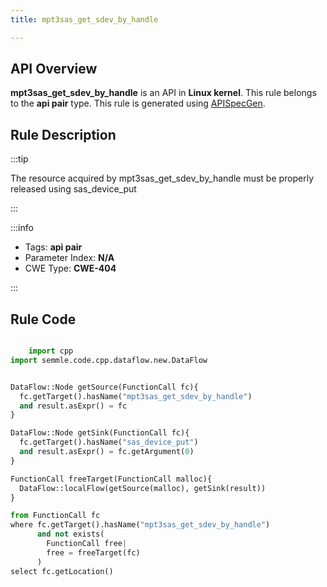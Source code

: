 ```yaml
---
title: mpt3sas_get_sdev_by_handle

---
```



## API Overview
**mpt3sas_get_sdev_by_handle** is an API in **Linux kernel**. This rule belongs to the **api pair** type. This rule is generated using [APISpecGen](../../tools/APISpecGen).
## Rule Description

:::tip

The resource acquired by mpt3sas_get_sdev_by_handle must be properly released using sas_device_put

:::

:::info

- Tags: **api pair**
- Parameter Index: **N/A**
- CWE Type: **CWE-404**

:::

## Rule Code
```python

    import cpp
import semmle.code.cpp.dataflow.new.DataFlow


DataFlow::Node getSource(FunctionCall fc){
  fc.getTarget().hasName("mpt3sas_get_sdev_by_handle")
  and result.asExpr() = fc
}

DataFlow::Node getSink(FunctionCall fc){
  fc.getTarget().hasName("sas_device_put")
  and result.asExpr() = fc.getArgument(0)
}

FunctionCall freeTarget(FunctionCall malloc){
  DataFlow::localFlow(getSource(malloc), getSink(result))
}

from FunctionCall fc
where fc.getTarget().hasName("mpt3sas_get_sdev_by_handle")
      and not exists(
        FunctionCall free| 
        free = freeTarget(fc)
      )
select fc.getLocation()

    
```